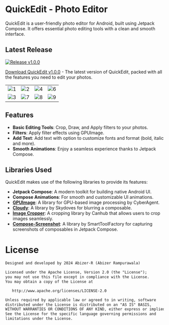 # QuickEdit - Photo Editor
QuickEdit is a user-friendly photo editor for Android, built using Jetpack Compose. It offers essential photo editing tools with a clean and smooth interface.

## Latest Release

[![Release v1.0.0](https://img.shields.io/github/v/release/Abizer-R/QuickEdit-Photo-Editor)](https://github.com/Abizer-R/QuickEdit-Photo-Editor/releases/tag/v1.0.0)

[Download QuickEdit v1.0.0](https://github.com/Abizer-R/QuickEdit-Photo-Editor/releases/tag/v1.0.0) - The latest version of QuickEdit, packed with all the features you need to edit your photos.


|                                                   |                                                   |                                                   |                                                   |
|:-------------------------------------------------:|:-------------------------------------------------:|:-------------------------------------------------:|:-------------------------------------------------:|
|![1](https://github.com/user-attachments/assets/78217ce9-4771-4db0-9dae-345214eb28f1)|![2](https://github.com/user-attachments/assets/c26f4c38-b0cf-47c5-bd91-aa09df16deea) | ![4](https://github.com/user-attachments/assets/7d1b651e-78ca-43a8-af37-4da9b17a2a93) | ![6](https://github.com/user-attachments/assets/ae3c30e6-2999-4f53-ac44-f673bfe60e3f) 
|![3](https://github.com/user-attachments/assets/eda2aa88-ab50-4fb9-a081-9104c3ccdd85)| ![7](https://github.com/user-attachments/assets/5cd3f808-90f4-451f-b4d4-9518acb747d2) | ![8](https://github.com/user-attachments/assets/ebd2db8c-43b9-4271-81b9-9800e6277b98) | ![9](https://github.com/user-attachments/assets/0d863b8f-b69a-4b3d-a29d-f6b0fc57a8be)



## Features

- **Basic Editing Tools**: Crop, Draw, and Apply filters to your photos.
- **Filters**: Apply filter effects using GPUImage.
- **Add Text**: Add text with option to customize fonts and format (bold, italic and more).
- **Smooth Animations**: Enjoy a seamless experience thanks to Jetpack Compose.

## Libraries Used

QuickEdit makes use of the following libraries to provide its features:

- **Jetpack Compose**: A modern toolkit for building native Android UI.
- **Compose Animations**: For smooth and customizable UI animations.
- **[GPUImage](https://github.com/CyberAgent/android-gpuimage)**: A library for GPU-based image processing by CyberAgent.
- **[Cloudy](https://github.com/skydoves/cloudy)**: A library by Skydoves for blurring a composable.
- **[Image Cropper](https://github.com/CanHub/Android-Image-Cropper)**: A cropping library by Canhub that allows users to crop images seamlessly.
- **[Compose-Screenshot](https://github.com/SmartToolFactory/Compose-Screenshot)**: A library by SmartToolFactory for capturing screenshots of composables in Jetpack Compose.


# License
```xml
Designed and developed by 2024 Abizer-R (Abizer Rampurawala)

Licensed under the Apache License, Version 2.0 (the "License");
you may not use this file except in compliance with the License.
You may obtain a copy of the License at

   http://www.apache.org/licenses/LICENSE-2.0

Unless required by applicable law or agreed to in writing, software
distributed under the License is distributed on an "AS IS" BASIS,
WITHOUT WARRANTIES OR CONDITIONS OF ANY KIND, either express or implied.
See the License for the specific language governing permissions and
limitations under the License.
```

